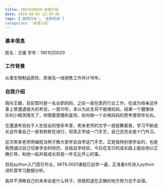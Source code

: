 ```yaml
---
title: 1901020029-自我介绍
date: 2019-08-03 13:29:46
tags: ['医药行业', '全职妈妈‘]
categories: '自我介绍'
---
```


### 基本信息

姓名：王媛
学号：1901020029

### 工作背景

从事生物制品质检、质保及一线销售工作共计16年。

### 自我介绍

我叫王媛，目前暂时是一名全职妈妈，之前一直在医药行业工作，在成为母亲这件事上曾遭遇很大的考验，一晃10年，本以为此生将不能做妈妈，结果一个健康快乐的小精灵降生了，伴随着感慨和喜悦，如何做一个合格妈妈的思考便常伴左右。

在遭遇考验处于人生低谷的很多年里，笑来老师的文字一直鼓舞着我，学习不断成长这件事自己一直有默默在进行，但真正学成一门手艺，自己还完全是个门外汉。

这次笑来老师用编程当例子教大家学会自学这门手艺，正是我特别想学会的，也是我想通过自己切身学会的经历，总结自学经验，今后在宝贝的成长路上能给他以正确引导，和他一起并肩成长将是一件无比开心的事。

目前python入门营已毕业，MIT6.0001课程已自学一遍，正准备9月进入python进阶营学习数据分析。

我并不清晰自己的未来会是什么样子，但我知道在正确的地方努力总不会错。